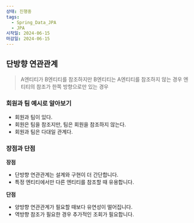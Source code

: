 ```yaml
---
상태: 진행중
tags:
  - Spring_Data_JPA
  - JPA
시작일: 2024-06-15
마감일: 2024-06-15
---
```

## 단방향 연관관계
> A엔티티가 B엔티티를 참조하지만 B엔티티는 A엔티티를 참조하지 않는 경우
> 엔티티의 참조가 한쪽 방향으로만 있는 경우

### 회원과 팀 예시로 알아보기
- 회원과 팀이 있다.
- 회원은 팀을 참조지만, 팀은 회원을 참조하지 않는다.
- 회원과 팀은 다대일 관계다.




### 장점과 단점
**장점**
- 단방향 연관관계는 설계와 구현이 더 간단합니다.
- 특정 엔티티에서만 다른 엔티티를 참조할 때 유용합니다.

**단점**
- 양방향 연관관계가 필요할 때보다 유연성이 떨어집니다.
- 역방향 참조가 필요한 경우 추가적인 조회가 필요합니다.